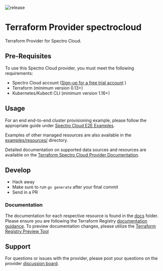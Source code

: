 ![release](https://github.com/spectrocloud/terraform-provider-spectrocloud/workflows/release/badge.svg)

# Terraform Provider spectrocloud

Terraform Provider for Spectro Cloud.

## Pre-Requisites

To use this Spectro Cloud provider, you must meet the following requirements:
- Spectro Cloud account ([Sign-up for a free trial account](https://www.spectrocloud.com/free-trial/) )
- Terraform (minimum version 0.13+)
- Kubernetes/Kubectl CLI (minimum version 1.16+)

## Usage

For an end end-to-end cluster provisioning example, please follow the appropriate guide under
[Spectro Cloud E2E Examples](examples/e2e/).

Examples of other managed resources are also available in the [examples/resources/](examples/resources/) directory.

Detailed documentation on supported data sources and resources are available on the
[Terraform Spectro Cloud Provider Documentation](https://registry.terraform.io/providers/spectrocloud/spectrocloud/latest/docs).

## Develop

- Hack away
- Make sure to run `go generate` after your final commit
- Send in a PR


### Documentation

The documentation for each respective resource is found in the [docs](/docs) folder. Please ensure you are following the Terraform Registry [documentation guidance](https://developer.hashicorp.com/terraform/registry/providers/docs). To preview documentation changes, please utilize the [Terraform Registry Preview Tool](https://registry.terraform.io/tools/doc-preview)

## Support

For questions or issues with the provider, please post your questions on the provider [discussion board](/discussions).
